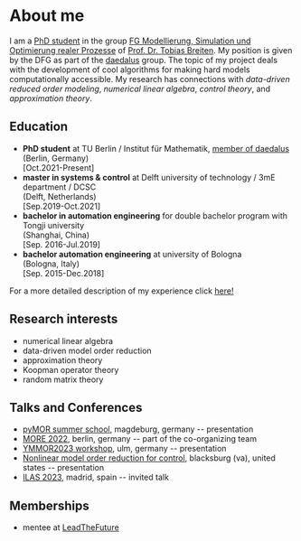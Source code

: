 <!-- <img src="DSC00627.jpg" width="200" align="center"> <br /> -->
<head>
  <meta charset="utf-8">
  <meta name="viewport" content="width=device-width">
  <title>MathJax example</title>
  <script src="https://polyfill.io/v3/polyfill.min.js?features=es6"></script>
  <script id="MathJax-script" async
          src="https://cdn.jsdelivr.net/npm/mathjax@3.0.1/es5/tex-mml-chtml.js">
  </script>
</head>

<!-- $$A^{-1}= $$ ```np.linalg.solve(A,I)```<br /> -->

# About me
I am a [PhD student](https://www.tu.berlin/en/fgmso/alessandro-borghi) in the group [FG Modellierung, Simulation und Optimierung realer Prozesse](https://www.tu.berlin/en/fgmso) of [Prof. Dr. Tobias Breiten](https://www.tu.berlin/en/fgmso/tobias-breiten). My position is given by the DFG as part of the [daedalus](https://daedalus.berlin/) group. 
The topic of my project deals with the development of cool algorithms for making hard models computationally accessible.
My research has connections with _data-driven reduced order modeling_, _numerical linear algebra_, _control theory_, and _approximation theory_. 

<!--My research focuses on the design and implementation of algorithms for solving nonlinar eigenvalue problems. In particular I am interested on the identification of _exceptional points_. -->


## Education
- **PhD student** at TU Berlin / Institut für Mathematik, [member of daedalus](https://daedalus.berlin/people/alessandro-borghi) <br/>(Berlin, Germany) <br/>[Oct.2021-Present]
- **master in systems & control** at Delft university of technology / 3mE department / DCSC <br/>(Delft, Netherlands) <br/>[Sep.2019-Oct.2021]
- **bachelor in automation engineering** for double bachelor program with Tongji university <br/>(Shanghai, China) <br/>[Sep. 2016-Jul.2019]
- **bachelor automation engineering** at university of Bologna <br/>(Bologna, Italy) <br/>[Sep. 2015-Dec.2018]

For a more detailed description of my experience click [here!](experience.md)

## Research interests
- numerical linear algebra
- data-driven model order reduction
- approximation theory
- Koopman operator theory
- random matrix theory


## Talks and Conferences
- [pyMOR summer school](https://2022.school.pymor.org), magdeburg, germany -- presentation<br/>
- [MORE 2022](https://more.sciencesconf.org/), berlin, germany -- part of the co-organizing team
- [YMMOR2023 workshop](https://www.uni-ulm.de/mawi/institut-fuer-numerische-mathematik/forschung/ymmor-workshop-2023/), ulm, germany -- presentation <br/>
- [Nonlinear model order reduction for control](https://personal.math.vt.edu/jborggaa/nlromc/index.html), blacksburg (va), united states -- presentation <br/>
- [ILAS 2023](http://ilas2023.es/), madrid, spain -- invited talk <br/>

## Memberships
- mentee at [LeadTheFuture](https://www.leadthefuture.tech/)



